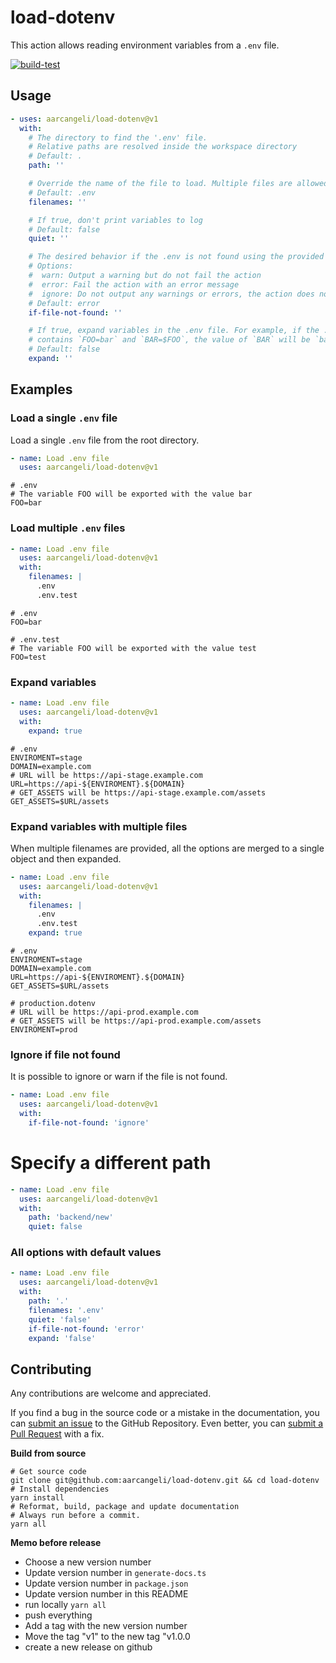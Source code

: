 # load-dotenv

This action allows reading environment variables from a `.env` file.

[![build-test](https://github.com/aarcangeli/load-dotenv/actions/workflows/test.yml/badge.svg?branch=main&event=push)](https://github.com/aarcangeli/load-dotenv/actions/workflows/test.yml?query=branch%3Amain)

## Usage

<!-- start usage -->
```yaml
- uses: aarcangeli/load-dotenv@v1
  with:
    # The directory to find the '.env' file.
    # Relative paths are resolved inside the workspace directory
    # Default: .
    path: ''

    # Override the name of the file to load. Multiple files are allowed.
    # Default: .env
    filenames: ''

    # If true, don't print variables to log
    # Default: false
    quiet: ''

    # The desired behavior if the .env is not found using the provided path. Available
    # Options:
    #  warn: Output a warning but do not fail the action
    #  error: Fail the action with an error message
    #  ignore: Do not output any warnings or errors, the action does not fail
    # Default: error
    if-file-not-found: ''

    # If true, expand variables in the .env file. For example, if the .env file
    # contains `FOO=bar` and `BAR=$FOO`, the value of `BAR` will be `bar`.
    # Default: false
    expand: ''
```
<!-- end usage -->

## Examples

### Load a single `.env` file

Load a single `.env` file from the root directory.

```yaml
- name: Load .env file
  uses: aarcangeli/load-dotenv@v1
```

```.dotenv
# .env
# The variable FOO will be exported with the value bar
FOO=bar
```

### Load multiple `.env` files

```yaml
- name: Load .env file
  uses: aarcangeli/load-dotenv@v1
  with:
    filenames: |
      .env
      .env.test
```

```.dotenv
# .env
FOO=bar
```

```dotenv
# .env.test
# The variable FOO will be exported with the value test
FOO=test
```

### Expand variables

```yaml
- name: Load .env file
  uses: aarcangeli/load-dotenv@v1
  with:
    expand: true
```

```.dotenv
# .env
ENVIROMENT=stage
DOMAIN=example.com
# URL will be https://api-stage.example.com
URL=https://api-${ENVIROMENT}.${DOMAIN}
# GET_ASSETS will be https://api-stage.example.com/assets
GET_ASSETS=$URL/assets
```

### Expand variables with multiple files

When multiple filenames are provided, all the options are merged to a single object and then expanded.

```yaml
- name: Load .env file
  uses: aarcangeli/load-dotenv@v1
  with:
    filenames: |
      .env
      .env.test
    expand: true
```

```.dotenv
# .env
ENVIROMENT=stage
DOMAIN=example.com
URL=https://api-${ENVIROMENT}.${DOMAIN}
GET_ASSETS=$URL/assets
```

```dotenv
# production.dotenv
# URL will be https://api-prod.example.com
# GET_ASSETS will be https://api-prod.example.com/assets
ENVIROMENT=prod
```

### Ignore if file not found

It is possible to ignore or warn if the file is not found.

```yaml
- name: Load .env file
  uses: aarcangeli/load-dotenv@v1
  with:
    if-file-not-found: 'ignore'
```

# Specify a different path

```yaml
- name: Load .env file
  uses: aarcangeli/load-dotenv@v1
  with:
    path: 'backend/new'
    quiet: false
```

### All options with default values

```yaml
- name: Load .env file
  uses: aarcangeli/load-dotenv@v1
  with:
    path: '.'
    filenames: '.env'
    quiet: 'false'
    if-file-not-found: 'error'
    expand: 'false'
```

## Contributing

Any contributions are welcome and appreciated.

If you find a bug in the source code or a mistake in the documentation, you can [submit an issue](https://github.com/aarcangeli/load-dotenv/issues/new) to the GitHub Repository.
Even better, you can [submit a Pull Request](https://github.com/aarcangeli/load-dotenv/pulls) with a fix.

**Build from source**

```shell
# Get source code
git clone git@github.com:aarcangeli/load-dotenv.git && cd load-dotenv
# Install dependencies
yarn install
# Reformat, build, package and update documentation
# Always run before a commit.
yarn all
```

**Memo before release**

- Choose a new version number
- Update version number in `generate-docs.ts`
- Update version number in `package.json`
- Update version number in this README
- run locally `yarn all`
- push everything
- Add a tag with the new version number
- Move the tag "v1" to the new tag "v1.0.0
- create a new release on github
